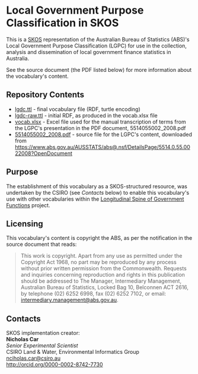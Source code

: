 # Local Government Purpose Classification in SKOS
This is a [SKOS](https://www.w3.org/TR/skos-reference/) representation of the Australian Bureau of Statistics (ABS)'s Local Government Purpose Classification (LGPC) for use in the collection, analysis and dissemination of local government finance statistics in Australia.

See the source document (the PDF listed below) for more information about the vocabulary's content.

## Repository Contents
* [lgdc.ttl](lgdc.ttl) - final vocabulary file (RDF, turtle encoding)
* [lgdc-raw.ttl](lgdcraw.ttl) - initial RDF, as produced in the vocab.xlsx file
* [vocab.xlsx](vocab.xlsx) - Excel file used for the manual transcription of terms from the LGPC's presentation in the PDF document, 5514055002_2008.pdf
* [5514055002_2008.pdf](5514055002_2008.pdf) - source file for the LGPC's content, downloaded from <https://www.abs.gov.au/AUSSTATS/abs@.nsf/DetailsPage/5514.0.55.0022008?OpenDocument>


## Purpose
The establishment of this vocabulary as a SKOS-structured resource, was undertaken by the CSIRO (see *Contacts* below) to enable this vocabulary's use with other vocabularies within the [Longitudinal Spine of Government Functions](https://longspine.cat) project.


## Licensing
This vocabulary's content is copyright the ABS, as per the notification in the source document that reads:

> This work is copyright. Apart from any use as permitted under the Copyright Act 1968, no part may be reproduced by any process without prior written permission from the Commonwealth. Requests and inquiries concerning reproduction and rights in this publication should be addressed to The Manager, Intermediary Management, Australian Bureau of Statistics, Locked Bag 10, Belconnen ACT 2616, by telephone (02) 6252 6998, fax (02) 6252 7102, or email: <intermediary.management@abs.gov.au>.


## Contacts
SKOS implementation creator:  
**Nicholas Car**  
*Senior Experimental Scientist*  
CSIRO Land & Water, Environmental Informatics Group  
<nciholas.car@csiro.au>  
<http://orcid.org/0000-0002-8742-7730>
